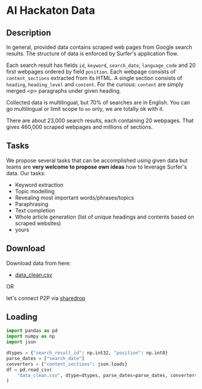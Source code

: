 # AI Hackaton Data

## Description
In general, provided data contains scraped web pages from Google search results. The structure of data is enforced by Surfer's application flow. 

Each search result has fields `id`, `keyword`, `search_date`, `language_code` and 20 first webpages ordered by field `position`. Each webpage consists of `content_sections` extracted from its HTML. A single section consists of `heading`, `heading_level` and `content`. For the curious: `content` are simply merged \<p> paragraphs under given heading.

Collected data is multilingual, but 70% of searches are in English. You can go multilingual or limit scope to `en` only, we are totally ok with it.

There are about 23,000 search results, each containing 20 webpages. That gives 460,000 scraped webpages and millions of sections.

## Tasks
We propose several tasks that can be accomplished using given data but teams are **very welcome to propose own ideas** how to leverage Surfer's data.
Our tasks:
* Keyword extraction
* Topic modelling
* Revealing most important words/phrases/topics
* Paraphrasing
* Text completion
* Whole article generation (list of unique headings and contents based on scraped websites)
* yours
  
## Download
Download data from here:

 - [data_clean.csv](https://storage.cloud.google.com/pwr_hackaton/data_clean.csv)

OR

let's connect P2P via [sharedrop](https://www.sharedrop.io/)
## Loading
``` Python
import pandas as pd
import numpy as np
import json

dtypes = {"search_result_id": np.int32, "position": np.int8}
parse_dates = ["search_date"]
converters = {"content_sections": json.loads}
df = pd.read_csv(
    "data_clean.csv", dtype=dtypes, parse_dates=parse_dates, converters=converters
)
```
